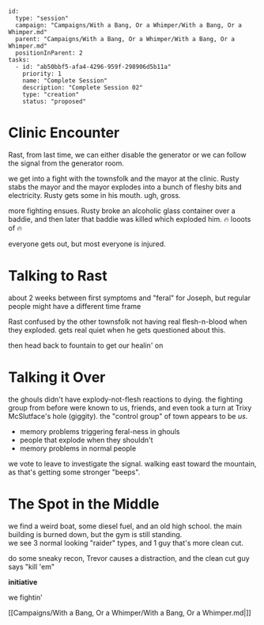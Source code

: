
```RpgManager4
id: 
  type: "session"
  campaign: "Campaigns/With a Bang, Or a Whimper/With a Bang, Or a Whimper.md"
  parent: "Campaigns/With a Bang, Or a Whimper/With a Bang, Or a Whimper.md"
  positionInParent: 2
tasks: 
  - id: "ab50bbf5-afa4-4296-959f-298906d5b11a"
    priority: 1
    name: "Complete Session"
    description: "Complete Session 02"
    type: "creation"
    status: "proposed"
```


# Clinic Encounter

Rast, from last time, we can either disable the generator or we can follow the signal from the generator room.

we get into a fight with the townsfolk and the mayor at the clinic.  Rusty stabs the mayor and the mayor explodes into a bunch of fleshy bits and electricity. Rusty gets some in his mouth.  ugh, gross.

more fighting ensues.  Rusty broke an alcoholic glass container over a baddie, and then later that baddie was killed which exploded him.   :fire: looots of :fire:

everyone gets out, but most everyone is injured.

# Talking to Rast

about 2 weeks between first symptoms and "feral" for Joseph, but regular people might have a different time frame

Rast confused by the other townsfolk not having real flesh-n-blood when they exploded.  gets real quiet when he gets questioned about this.

then head back to fountain to get our healin' on

# Talking it Over

the ghouls didn't have explody-not-flesh reactions to dying.  the fighting group from before were known to us, friends, and even took a turn at Trixy McSlutface's hole (giggity). the "control group" of town appears to be _us_.

- memory problems triggering feral-ness in ghouls
- people that explode when they shouldn't
- memory problems in normal people

we vote to leave to investigate the signal.  walking east toward the mountain, as that's getting some stronger "beeps".

# The Spot in the Middle

we find a weird boat, some diesel fuel, and an old high school.  the main building is burned down, but the gym is still standing.  
we see 3 normal looking "raider" types, and 1 guy that's more clean cut.

do some sneaky recon, Trevor causes a distraction, and the clean cut guy says "kill 'em"

**initiative**

we fightin'






[[Campaigns/With a Bang, Or a Whimper/With a Bang, Or a Whimper.md|]]